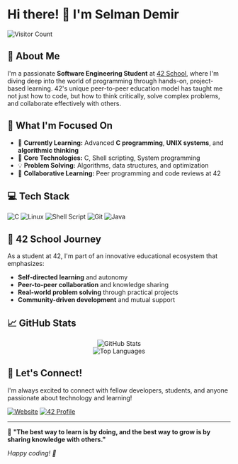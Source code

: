 # Hi there! 👋 I'm Selman Demir

![Visitor Count](https://komarev.com/ghpvc/?username=selmand42&color=blue&style=flat)

## 🚀 About Me

I'm a passionate **Software Engineering Student** at [42 School](https://42.fr/), where I'm diving deep into the world of programming through hands-on, project-based learning. 42's unique peer-to-peer education model has taught me not just how to code, but how to think critically, solve complex problems, and collaborate effectively with others.

## 🎯 What I'm Focused On

- 🌱 **Currently Learning:** Advanced **C programming**, **UNIX systems**, and **algorithmic thinking**
- 🔧 **Core Technologies:** C, Shell scripting, System programming
- 💡 **Problem Solving:** Algorithms, data structures, and optimization
- 🤝 **Collaborative Learning:** Peer programming and code reviews at 42

## 💻 Tech Stack

![C](https://img.shields.io/badge/C-00599C?style=for-the-badge&logo=c&logoColor=white)
![Linux](https://img.shields.io/badge/Linux-FCC624?style=for-the-badge&logo=linux&logoColor=black)
![Shell Script](https://img.shields.io/badge/Shell_Script-121011?style=for-the-badge&logo=gnu-bash&logoColor=white)
![Git](https://img.shields.io/badge/Git-F05032?style=for-the-badge&logo=git&logoColor=white)
![Java](https://img.shields.io/badge/Java-ED8B00?style=for-the-badge&logo=java&logoColor=white)

## 🌟 42 School Journey

As a student at 42, I'm part of an innovative educational ecosystem that emphasizes:
- **Self-directed learning** and autonomy
- **Peer-to-peer collaboration** and knowledge sharing
- **Real-world problem solving** through practical projects
- **Community-driven development** and mutual support

## 📈 GitHub Stats

<div align="center">
  <img src="https://github-readme-stats.vercel.app/api?username=selmand42&show_icons=true&theme=dark&hide_border=true" alt="GitHub Stats" />
  <br />
  <img src="https://github-readme-stats.vercel.app/api/top-langs/?username=selmand42&layout=compact&theme=dark&hide_border=true" alt="Top Languages" />
</div>

## 🔗 Let's Connect!

I'm always excited to connect with fellow developers, students, and anyone passionate about technology and learning!

[![Website](https://img.shields.io/badge/Website-selmandemir.com-blue?style=for-the-badge)](https://selmandemir.com)
[![42 Profile](https://img.shields.io/badge/42_Profile-selmand42-black?style=for-the-badge)](https://profile.intra.42.fr/users/selmand42)

---

💬 **"The best way to learn is by doing, and the best way to grow is by sharing knowledge with others."**

*Happy coding! 🚀*
